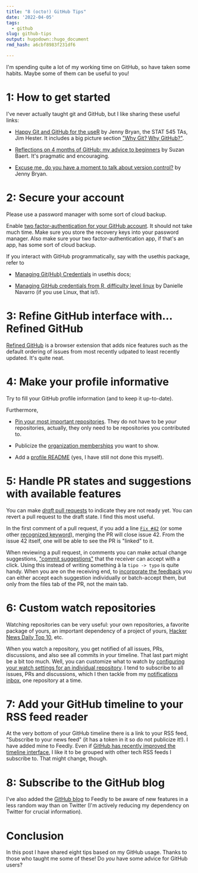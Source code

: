 ```yaml
---
title: "8 (octo!) GitHub Tips"
date: '2022-04-05'
tags:
  - github
slug: github-tips
output: hugodown::hugo_document
rmd_hash: a6cbf8983f231df6

---
```


I'm spending quite a lot of my working time on GitHub, so have taken some habits. Maybe some of them can be useful to you!

# 1: How to get started

I've never actually taught git and GitHub, but I like sharing these useful links:

-   [Happy Git and GitHub for the useR](https://happygitwithr.com) by Jenny Bryan, the STAT 545 TAs, Jim Hester. It includes a big picture section ["Why Git? Why GitHub?"](https://happygitwithr.com/big-picture.html).

-   [Reflections on 4 months of GitHub: my advice to beginners](https://suzan.rbind.io/2018/03/reflections-4-months-of-github/) by Suzan Baert. It's pragmatic and encouraging.

-   [Excuse me, do you have a moment to talk about version control?](https://peerj.com/preprints/3159/) by Jenny Bryan.

# 2: Secure your account

Please use a password manager with some sort of cloud backup.

Enable [two factor-authentication for your GitHub account](https://docs.github.com/en/authentication/securing-your-account-with-two-factor-authentication-2fa/configuring-two-factor-authentication). It should not take much time. Make sure you store the recovery keys into your password manager. Also make sure your two factor-authentication app, if that's an app, has some sort of cloud backup.

If you interact with GitHub programmatically, say with the usethis package, refer to

-   [Managing Git(Hub) Credentials](https://usethis.r-lib.org/articles/git-credentials.html) in usethis docs;

-   [Managing GitHub credentials from R, difficulty level linux](https://blog.djnavarro.net/posts/2021-08-08_git-credential-helpers/) by Danielle Navarro (if you use Linux, that is!).

# 3: Refine GitHub interface with... Refined GitHub

[Refined GitHub](https://github.com/refined-github/refined-github) is a browser extension that adds nice features such as the default ordering of issues from most recently udpated to least recently updated. It's quite neat.

# 4: Make your profile informative

Try to fill your GitHub profile information (and to keep it up-to-date).

Furthermore,

-   [Pin your most important repositories](https://docs.github.com/en/account-and-profile/setting-up-and-managing-your-github-profile/customizing-your-profile/pinning-items-to-your-profile). They do not have to be *your* repositories, actually, they only need to be repositories you contributed to.

-   Publicize the [organization memberships](https://docs.github.com/en/account-and-profile/setting-up-and-managing-your-github-user-account/managing-your-membership-in-organizations/publicizing-or-hiding-organization-membership) you want to show.

-   Add a [profile README](https://docs.github.com/en/account-and-profile/setting-up-and-managing-your-github-profile/customizing-your-profile/managing-your-profile-readme) (yes, I have still not done this myself).

# 5: Handle PR states and suggestions with available features

You can make [*draft* pull requests](https://docs.github.com/en/pull-requests/collaborating-with-pull-requests/proposing-changes-to-your-work-with-pull-requests/about-pull-requests#draft-pull-requests=) to indicate they are not ready yet. You can revert a pull request to the draft state. I find this most useful.

In the first comment of a pull request, if you add a line [`Fix #42`](https://docs.github.com/en/issues/tracking-your-work-with-issues/linking-a-pull-request-to-an-issue#linking-a-pull-request-to-an-issue-using-a-keyword=) (or some other [recognized keyword](https://docs.github.com/en/issues/tracking-your-work-with-issues/linking-a-pull-request-to-an-issue#linking-a-pull-request-to-an-issue-using-a-keyword=)), merging the PR will close issue 42. From the issue 42 itself, one will be able to see the PR is "linked" to it.

When reviewing a pull request, in comments you can make actual change suggestions, ["commit suggestions"](https://docs.github.com/en/pull-requests/collaborating-with-pull-requests/reviewing-changes-in-pull-requests/incorporating-feedback-in-your-pull-request) that the receiver can accept with a click. Using this instead of writing something à la `tipo -> typo` is quite handy. When you are on the receiving end, to [incorporate the feedback](https://docs.github.com/en/pull-requests/collaborating-with-pull-requests/reviewing-changes-in-pull-requests/incorporating-feedback-in-your-pull-request) you can either accept each suggestion individually or batch-accept them, but only from the files tab of the PR, not the main tab.

# 6: Custom watch repositories

Watching repositories can be very useful: your own repositories, a favorite package of yours, an important dependency of a project of yours, [Hacker News Daily Top 10](https://github.com/headllines/hackernews-daily/), etc.

When you watch a repository, you get notified of all issues, PRs, discussions, and also see all commits in your timeline. That last part might be a bit too much. Well, you can customize what to watch by [configuring your watch settings for an individual repository](https://docs.github.com/en/account-and-profile/managing-subscriptions-and-notifications-on-github/setting-up-notifications/configuring-notifications#configuring-your-watch-settings-for-an-individual-repository=). I tend to subscribe to all issues, PRs and discussions, which I then tackle from my [notifications inbox](https://docs.github.com/en/account-and-profile/managing-subscriptions-and-notifications-on-github/viewing-and-triaging-notifications/managing-notifications-from-your-inbox#about-your-inbox=), one repository at a time.

# 7: Add your GitHub timeline to your RSS feed reader

At the very bottom of your GitHub timeline there is a link to your RSS feed, "Subscribe to your news feed" (it has a token in it so do not publicize it!). I have added mine to Feedly. Even if [GitHub has recently improved the timeline interface](https://github.blog/2022-03-22-improving-your-github-feed/), I like it to be grouped with other tech RSS feeds I subscribe to. That might change, though.

# 8: Subscribe to the GitHub blog

I've also added the [GitHub blog](https://github.blog/) to Feedly to be aware of new features in a less random way than on Twitter (I'm actively reducing my dependency on Twitter for crucial information).

# Conclusion

In this post I have shared eight tips based on my GitHub usage. Thanks to those who taught me some of these! Do *you* have some advice for GitHub users?

